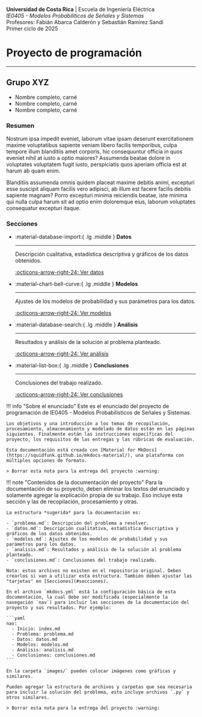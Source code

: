 **Universidad de Costa Rica** | Escuela de Ingeniería Eléctrica <br>
*IE0405 - Modelos Probabilíticos de Señales y Sistemas* <br>
Profesores: Fabián Abarca Calderón y Sebastián Ramírez Sandí <br>
Primer ciclo de 2025

# Proyecto de programación

---

## Grupo XYZ

- Nombre completo, carné
- Nombre completo, carné
- Nombre completo, carné

### Resumen

Nostrum ipsa impedit eveniet, laborum vitae ipsam deserunt exercitationem maxime voluptatibus sapiente veniam libero facilis temporibus, culpa tempore illum blanditiis amet corporis, hic consequuntur officia in quos eveniet nihil at iusto a optio maiores? Assumenda beatae dolore in voluptates voluptatem fugit iusto, perspiciatis quos aperiam officia est at harum ab quam enim.

Blanditiis assumenda omnis quidem placeat maxime debitis animi, excepturi esse suscipit aliquam facilis vero adipisci, ab illum est facere facilis debitis sapiente magnam? Porro excepturi minima reiciendis beatae, iste minima qui nulla culpa harum sit ad optio enim doloremque eius, laborum voluptates consequatur excepturi itaque.

### Secciones

<div class="grid cards" markdown>

-   :material-database-import:{ .lg .middle } __Datos__

    ---

    Descripción cualitativa, estadística descriptiva y gráficos de los datos obtenidos.

    [:octicons-arrow-right-24: Ver datos](/datos.md)

-   :material-chart-bell-curve:{ .lg .middle } __Modelos__

    ---

    Ajustes de los modelos de probabilidad y sus parámetros para los datos.

    [:octicons-arrow-right-24: Ver modelos](/modelos.md)

-   :material-database-search:{ .lg .middle } __Análisis__

    ---

    Resultados y análisis de la solución al problema planteado.

    [:octicons-arrow-right-24: Ver análisis](/analisis.md)

-   :material-list-box:{ .lg .middle } __Conclusiones__

    ---

    Conclusiones del trabajo realizado.

    [:octicons-arrow-right-24: Ver conclusiones](/conclusiones.md)

</div>

!!! info "Sobre el enunciado"
    Este es el enunciado del proyecto de programación de IE0405 - Modelos Probabilísticos de Señales y Sistemas.

    Los objetivos y una introducción a los temas de recopilación, procesamiento, almacenamiento y modelado de datos están en las páginas siguientes. Finalmente están las instrucciones específicas del proyecto, los requisitos de las entregas y las rúbricas de evaluación.

    Esta documentación está creada con [Material for MkDocs](https://squidfunk.github.io/mkdocs-material/), una plataforma con múltiples opciones de formato.

    > Borrar esta nota para la entrega del proyecto :warning:

!!! note "Contenidos de la documentación del proyecto"
    Para la documentación de su proyecto, deben eliminar los textos del enunciado y solamente agregar la explicación propia de su trabajo. Eso incluye esta sección y las de recopilación, procesamiento y otras.

    La estructura *sugerida* para la documentación es:

    - `problema.md`: Descripción del problema a resolver.
    - `datos.md`: Descripción cualitativa, estadística descriptiva y gráficos de los datos obtenidos.
    - `modelos.md`: Ajustes de los modelos de probabilidad y sus parámetros para los datos.
    - `analisis.md`: Resultados y análisis de la solución al problema planteado.
    - `conclusiones.md`: Conclusiones del trabajo realizado.

    Nota: estos archivos no existen en el repositorio original. Deben crearlos si van a utilizar esta estructura. También deben ajustar las "tarjetas" en [Secciones](#secciones).

    En el archivo `mkdocs.yml` está la configuración básica de esta documentación, la cual debe ser modificada (especialmente la navegación `nav`) para incluir las secciones de la documentación del proyecto y sus resultados. Por ejemplo:

    ```yaml
    nav:
      - Inicio: index.md
      - Problema: problema.md
      - Datos: datos.md
      - Modelos: modelos.md
      - Análisis: analisis.md
      - Conclusiones: conclusiones.md
    ```

    En la carpeta `images/` pueden colocar imágenes como gráficas y similares.

    Pueden agregar la estructura de archivos y carpetas que sea necesaria para incluir la solución del problema, esto incluye archivos `.py` y otros similares.

    > Borrar esta nota para la entrega del proyecto :warning:
